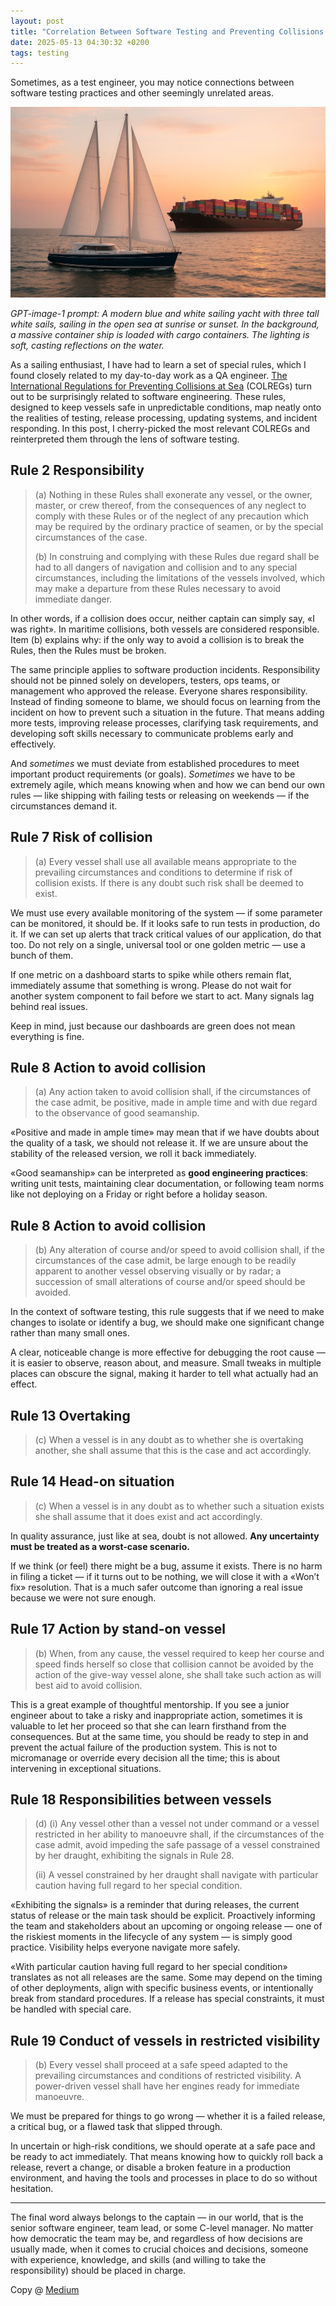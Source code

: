 ```yaml
---
layout: post
title: "Correlation Between Software Testing and Preventing Collisions at Sea"
date: 2025-05-13 04:30:32 +0200
tags: testing
---
```


Sometimes, as a test engineer, you may notice connections between software testing practices and other seemingly unrelated areas.

![GPT-image-1 prompt](/assets/2025-05-13/00-colregs.jpg)

_GPT-image-1 prompt: A modern blue and white sailing yacht with three tall white sails, sailing in the open sea at sunrise or sunset. In the background, a massive container ship is loaded with cargo containers. The lighting is soft, casting reflections on the water._

As a sailing enthusiast, I have had to learn a set of special rules, which I found closely related to my day-to-day work as a QA engineer. [The International Regulations for Preventing Collisions at Sea](https://en.wikipedia.org/wiki/International_Regulations_for_Preventing_Collisions_at_Sea) (COLREGs) turn out to be surprisingly related to software engineering. These rules, designed to keep vessels safe in unpredictable conditions, map neatly onto the realities of testing, release processing, updating systems, and incident responding. In this post, I cherry-picked the most relevant COLREGs and reinterpreted them through the lens of software testing.

## Rule 2 Responsibility

> (a) Nothing in these Rules shall exonerate any vessel, or the owner, master, or crew thereof, from the consequences of any neglect to comply with these Rules or of the neglect of any precaution which may be required by the ordinary practice of seamen, or by the special circumstances of the case.
>
> (b) In construing and complying with these Rules due regard shall be had to all dangers of navigation and collision and to any special circumstances, including the limitations of the vessels involved, which may make a departure from these Rules necessary to avoid immediate danger.

In other words, if a collision does occur, neither captain can simply say, «I was right». In maritime collisions, both vessels are considered responsible. Item (b) explains why: if the only way to avoid a collision is to break the Rules, then the Rules must be broken.

The same principle applies to software production incidents. Responsibility should not be pinned solely on developers, testers, ops teams, or management who approved the release. Everyone shares responsibility. Instead of finding someone to blame, we should focus on learning from the incident on how to prevent such a situation in the future. That means adding more tests, improving release processes, clarifying task requirements, and developing soft skills necessary to communicate problems early and effectively.

And _sometimes_ we must deviate from established procedures to meet important product requirements (or goals). _Sometimes_ we have to be extremely agile, which means knowing when and how we can bend our own rules — like shipping with failing tests or releasing on weekends — if the circumstances demand it.

## Rule 7 Risk of collision

> (a) Every vessel shall use all available means appropriate to the prevailing circumstances and conditions to determine if risk of collision exists. If there is any doubt such risk shall be deemed to exist.

We must use every available monitoring of the system — if some parameter can be monitored, it should be. If it looks safe to run tests in production, do it. If we can set up alerts that track critical values of our application, do that too. Do not rely on a single, universal tool or one golden metric — use a bunch of them.

If one metric on a dashboard starts to spike while others remain flat, immediately assume that something is wrong. Please do not wait for another system component to fail before we start to act. Many signals lag behind real issues.

Keep in mind, just because our dashboards are green does not mean everything is fine.

## Rule 8 Action to avoid collision

> (a) Any action taken to avoid collision shall, if the circumstances of the case admit, be positive, made in ample time and with due regard to the observance of good seamanship.

«Positive and made in ample time» may mean that if we have doubts about the quality of a task, we should not release it. If we are unsure about the stability of the released version, we roll it back immediately.

«Good seamanship» can be interpreted as **good engineering practices**: writing unit tests, maintaining clear documentation, or following team norms like not deploying on a Friday or right before a holiday season.

## Rule 8 Action to avoid collision

> (b) Any alteration of course and/or speed to avoid collision shall, if the circumstances of the case admit, be large enough to be readily apparent to another vessel observing visually or by radar; a succession of small alterations of course and/or speed should be avoided.

In the context of software testing, this rule suggests that if we need to make changes to isolate or identify a bug, we should make one significant change rather than many small ones.

A clear, noticeable change is more effective for debugging the root cause — it is easier to observe, reason about, and measure. Small tweaks in multiple places can obscure the signal, making it harder to tell what actually had an effect.

## Rule 13 Overtaking

> (c) When a vessel is in any doubt as to whether she is overtaking another, she shall assume that this is the case and act accordingly.

## Rule 14 Head-on situation

> (c) When a vessel is in any doubt as to whether such a situation exists she shall assume that it does exist and act accordingly.

In quality assurance, just like at sea, doubt is not allowed. **Any uncertainty must be treated as a worst-case scenario.**

If we think (or feel) there might be a bug, assume it exists. There is no harm in filing a ticket — if it turns out to be nothing, we will close it with a «Won’t fix» resolution. That is a much safer outcome than ignoring a real issue because we were not sure enough.

## Rule 17 Action by stand-on vessel

> (b) When, from any cause, the vessel required to keep her course and speed finds herself so close that collision cannot be avoided by the action of the give-way vessel alone, she shall take such action as will best aid to avoid collision.

This is a great example of thoughtful mentorship. If you see a junior engineer about to take a risky and inappropriate action, sometimes it is valuable to let her proceed so that she can learn firsthand from the consequences. But at the same time, you should be ready to step in and prevent the actual failure of the production system. This is not to micromanage or override every decision all the time; this is about intervening in exceptional situations.

## Rule 18 Responsibilities between vessels

> (d) (i) Any vessel other than a vessel not under command or a vessel restricted in her ability to manoeuvre shall, if the circumstances of the case admit, avoid impeding the safe passage of a vessel constrained by her draught, exhibiting the signals in Rule 28.
>
> (ii) A vessel constrained by her draught shall navigate with particular caution having full regard to her special condition.

«Exhibiting the signals» is a reminder that during releases, the current status of release or the main task should be explicit. Proactively informing the team and stakeholders about an upcoming or ongoing release — one of the riskiest moments in the lifecycle of any system — is simply good practice. Visibility helps everyone navigate more safely.

«With particular caution having full regard to her special condition» translates as not all releases are the same. Some may depend on the timing of other deployments, align with specific business events, or intentionally break from standard procedures. If a release has special constraints, it must be handled with special care.

## Rule 19 Conduct of vessels in restricted visibility

> (b) Every vessel shall proceed at a safe speed adapted to the prevailing circumstances and conditions of restricted visibility. A power-driven vessel shall have her engines ready for immediate manoeuvre.

We must be prepared for things to go wrong — whether it is a failed release, a critical bug, or a flawed task that slipped through.

In uncertain or high-risk conditions, we should operate at a safe pace and be ready to act immediately. That means knowing how to quickly roll back a release, revert a change, or disable a broken feature in a production environment, and having the tools and processes in place to do so without hesitation.

---

The final word always belongs to the captain — in our world, that is the senior software engineer, team lead, or some C-level manager. No matter how democratic the team may be, and regardless of how decisions are usually made, when it comes to crucial choices and decisions, someone with experience, knowledge, and skills (and willing to take the responsibility) should be placed in charge.

Copy @ [Medium](https://adequatica.medium.com/correlation-between-software-testing-and-preventing-collisions-at-sea-3902a934d327)

